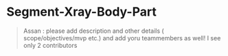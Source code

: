 # Segment-Xray-Body-Part

>Assan : please add description and other details ( scope/objectives/mvp etc.)  and add yoru teammembers as well! I see only 2 contributors
